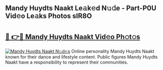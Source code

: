 ## Mandy Huydts Naakt Le𝚊k𝚎d N𝚞𝚍e - Part-P0U Vid𝚎o Le𝚊ks Photos sIR8O

# <h2><a href="http://fb0nn0.evod.top/?m=Mandy+Huydts+Naakt">🔗 👉🔴 Mandy Huydts Naakt Vid𝚎o Ph𝚘t𝚘s</a></h2>

[![Mandy Huydts Naakt N𝚞d𝚎s](https://i.imgur.com/8V9OHl7.gif)](http://fb0nn0.evod.top/?m=Mandy+Huydts+Naakt)
Online personality Mandy Huydts Naakt known for their dance and lifestyle content. Public figures Mandy Huydts Naakt have a responsibility to represent their communities. 

